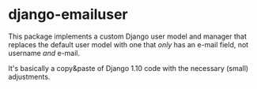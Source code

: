django-emailuser
================

This package implements a custom Django user model and manager that replaces the
default user model with one that *only* has an e-mail field, not username *and*
e-mail.

It's basically a copy&paste of Django 1.10 code with the necessary (small)
adjustments.
